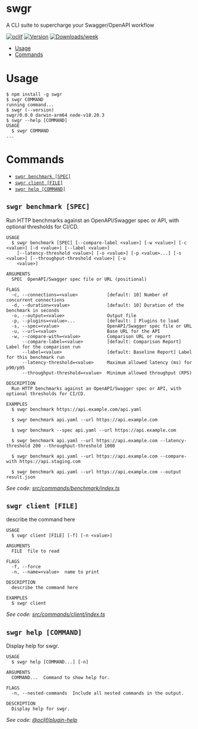 # swgr

A CLI suite to supercharge your Swagger/OpenAPI workflow

[![oclif](https://img.shields.io/badge/cli-oclif-brightgreen.svg)](https://oclif.io)
[![Version](https://img.shields.io/npm/v/swgr.svg)](https://npmjs.org/package/swgr)
[![Downloads/week](https://img.shields.io/npm/dw/swgr.svg)](https://npmjs.org/package/swgr)

<!-- toc -->

- [Usage](#usage)
- [Commands](#commands)
<!-- tocstop -->

# Usage

<!-- usage -->

```sh-session
$ npm install -g swgr
$ swgr COMMAND
running command...
$ swgr (--version)
swgr/0.0.0 darwin-arm64 node-v18.20.3
$ swgr --help [COMMAND]
USAGE
  $ swgr COMMAND
...
```

<!-- usagestop -->

# Commands

<!-- commands -->

- [`swgr benchmark [SPEC]`](#swgr-benchmark-spec)
- [`swgr client [FILE]`](#swgr-client-file)
- [`swgr help [COMMAND]`](#swgr-help-command)

## `swgr benchmark [SPEC]`

Run HTTP benchmarks against an OpenAPI/Swagger spec or API, with optional thresholds for CI/CD.

```
USAGE
  $ swgr benchmark [SPEC] [--compare-label <value>] [-w <value>] [-c <value>] [-d <value>] [--label <value>]
    [--latency-threshold <value>] [-o <value>] [-p <value>...] [-s <value>] [--throughput-threshold <value>] [-u
    <value>]

ARGUMENTS
  SPEC  OpenAPI/Swagger spec file or URL (positional)

FLAGS
  -c, --connections=<value>           [default: 10] Number of concurrent connections
  -d, --duration=<value>              [default: 10] Duration of the benchmark in seconds
  -o, --output=<value>                Output file
  -p, --plugins=<value>...            [default: ] Plugins to load
  -s, --spec=<value>                  OpenAPI/Swagger spec file or URL
  -u, --url=<value>                   Base URL for the API
  -w, --compare-with=<value>          Comparison URL or report
      --compare-label=<value>         [default: Comparison Report] Label for the comparison run
      --label=<value>                 [default: Baseline Report] Label for this benchmark run
      --latency-threshold=<value>     Maximum allowed latency (ms) for p90/p95
      --throughput-threshold=<value>  Minimum allowed throughput (RPS)

DESCRIPTION
  Run HTTP benchmarks against an OpenAPI/Swagger spec or API, with optional thresholds for CI/CD.

EXAMPLES
  $ swgr benchmark https://api.example.com/api.yaml

  $ swgr benchmark api.yaml --url https://api.example.com

  $ swgr benchmark --spec api.yaml --url https://api.example.com

  $ swgr benchmark api.yaml --url https://api.example.com --latency-threshold 200 --throughput-threshold 1000

  $ swgr benchmark api.yaml --url https://api.example.com --compare-with https://api.staging.com

  $ swgr benchmark api.yaml --url https://api.example.com --output result.json
```

_See code: [src/commands/benchmark/index.ts](https://github.com/aldhosutra/swgr/blob/v0.0.0/src/commands/benchmark/index.ts)_

## `swgr client [FILE]`

describe the command here

```
USAGE
  $ swgr client [FILE] [-f] [-n <value>]

ARGUMENTS
  FILE  file to read

FLAGS
  -f, --force
  -n, --name=<value>  name to print

DESCRIPTION
  describe the command here

EXAMPLES
  $ swgr client
```

_See code: [src/commands/client/index.ts](https://github.com/aldhosutra/swgr/blob/v0.0.0/src/commands/client/index.ts)_

## `swgr help [COMMAND]`

Display help for swgr.

```
USAGE
  $ swgr help [COMMAND...] [-n]

ARGUMENTS
  COMMAND...  Command to show help for.

FLAGS
  -n, --nested-commands  Include all nested commands in the output.

DESCRIPTION
  Display help for swgr.
```

_See code: [@oclif/plugin-help](https://github.com/oclif/plugin-help/blob/v6.2.29/src/commands/help.ts)_

<!-- commandsstop -->
